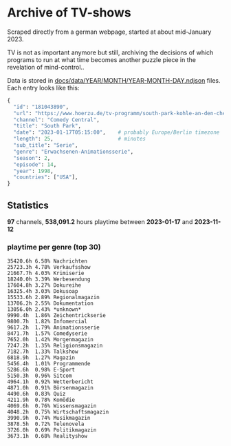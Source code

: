 # Archive of TV-shows

Scraped directly from a german webpage, started at about mid-January 2023.

TV is not as important anymore but still, archiving the decisions of which programs to run at what time
becomes another puzzle piece in the revelation of mind-control.. 

Data is stored in [docs/data/YEAR/MONTH/YEAR-MONTH-DAY.ndjson](docs/data/) files. 
Each entry looks like this:

```python
{
  "id": "181043890", 
  "url": "https://www.hoerzu.de/tv-programm/south-park-kohle-an-den-chefkoch/bid_181043890/", 
  "channel": "Comedy Central", 
  "title": "South Park", 
  "date": "2023-01-17T05:15:00",    # probably Europe/Berlin timezone 
  "length": 25,                     # minutes 
  "sub_title": "Serie", 
  "genre": "Erwachsenen-Animationsserie", 
  "season": 2, 
  "episode": 14, 
  "year": 1998, 
  "countries": ["USA"],
}
```

## Statistics

**97** channels, **538,091.2** hours playtime between **2023-01-17** and **2023-11-12**


### playtime per genre (top 30)

    35420.6h 6.58% Nachrichten
    25723.3h 4.78% Verkaufsshow
    21667.7h 4.03% Krimiserie
    18240.0h 3.39% Werbesendung
    17604.8h 3.27% Dokureihe
    16325.4h 3.03% Dokusoap
    15533.6h 2.89% Regionalmagazin
    13706.2h 2.55% Dokumentation
    13056.0h 2.43% *unknown*
    9990.4h  1.86% Zeichentrickserie
    9800.7h  1.82% Infomercial
    9617.2h  1.79% Animationsserie
    8471.7h  1.57% Comedyserie
    7652.0h  1.42% Morgenmagazin
    7247.2h  1.35% Religionsmagazin
    7182.7h  1.33% Talkshow
    6818.9h  1.27% Magazin
    5456.4h  1.01% Programmende
    5286.6h  0.98% E-Sport
    5150.3h  0.96% Sitcom
    4964.1h  0.92% Wetterbericht
    4871.0h  0.91% Börsenmagazin
    4490.6h  0.83% Quiz
    4211.9h  0.78% Komödie
    4069.6h  0.76% Wissensmagazin
    4048.2h  0.75% Wirtschaftsmagazin
    3990.9h  0.74% Musikmagazin
    3878.5h  0.72% Telenovela
    3726.0h  0.69% Politikmagazin
    3673.1h  0.68% Realityshow
